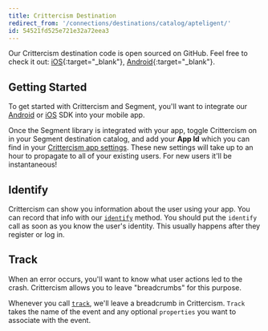 ```yaml
---
title: Crittercism Destination
redirect_from: '/connections/destinations/catalog/apteligent/'
id: 54521fd525e721e32a72eea3
---
```

Our Crittercism destination code is open sourced on GitHub. Feel free to check it out: [iOS](https://github.com/segment-integrations/analytics-ios-integration-crittercism){:target="_blank"}, [Android](https://github.com/segment-integrations/analytics-android-integration-crittercism){:target="_blank"}.

## Getting Started

To get started with Crittercism and Segment, you'll want to integrate our [Android](/docs/connections/sources/catalog/libraries/mobile/android/) or [iOS](/docs/connections/sources/catalog/libraries/mobile/ios/) SDK into your mobile app.

Once the Segment library is integrated with your app, toggle Crittercism on in your Segment destination catalog, and add your **App Id** which you can find in your [Crittercism app settings](https://app.crittercism.com/developers/login). These new settings will take up to an hour to propagate to all of your existing users. For new users it'll be instantaneous!

## Identify

Crittercism can show you information about the user using your app. You can record that info with our [`identify`](/docs/connections/spec/identify/) method. You should put the `identify` call as soon as you know the user's identity. This usually happens after they register or log in.


## Track

When an error occurs, you'll want to know what user actions led to the crash. Crittercism allows you to leave "breadcrumbs" for this purpose.

Whenever you call [`track`](/docs/connections/spec/track/), we'll leave a breadcrumb in Crittercism. `Track` takes the name of the event and any optional `properties` you want to associate with the event.
